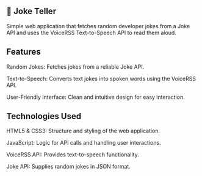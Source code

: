 🤖 Joke Teller
-----------------------------------------------------------------------------
Simple web application that fetches random developer jokes from a Joke API and uses the VoiceRSS Text-to-Speech API to read them aloud.

Features
-----------------------------------------------------------------------------
Random Jokes: Fetches jokes from a reliable Joke API.

Text-to-Speech: Converts text jokes into spoken words using the VoiceRSS API.

User-Friendly Interface: Clean and intuitive design for easy interaction.


Technologies Used
-----------------------------------------------------------------------------
HTML5 & CSS3: Structure and styling of the web application.

JavaScript: Logic for API calls and handling user interactions.

VoiceRSS API: Provides text-to-speech functionality.

Joke API: Supplies random jokes in JSON format.

